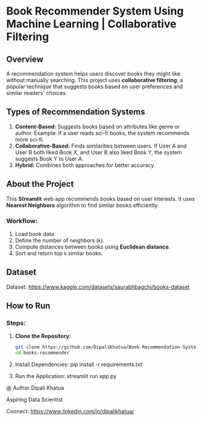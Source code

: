 # Book Recommender System Using Machine Learning | Collaborative Filtering

## Overview
A recommendation system helps users discover books they might like without manually searching. This project uses **collaborative filtering**, a popular technique that suggests books based on user preferences and similar readers' choices.

## Types of Recommendation Systems
1. **Content-Based:** Suggests books based on attributes like genre or author. Example: If a user reads sci-fi books, the system recommends more sci-fi.
2. **Collaborative-Based:** Finds similarities between users. If User A and User B both liked Book X, and User B also liked Book Y, the system suggests Book Y to User A.
3. **Hybrid:** Combines both approaches for better accuracy.

## About the Project
This **Streamlit** web app recommends books based on user interests. It uses **Nearest Neighbors** algorithm to find similar books efficiently.

### Workflow:
1. Load book data.
2. Define the number of neighbors (`k`).
3. Compute distances between books using **Euclidean distance**.
4. Sort and return top `k` similar books.

## Dataset
Dataset: https://www.kaggle.com/datasets/saurabhbagchi/books-dataset

## How to Run
### Steps:
1. **Clone the Repository:**
   ```sh
   git clone https://github.com/DipaliKhatua/Book-Recommendation-System-ML
   cd books-recommender
2.  Install Dependencies:
pip install -r requirements.txt

3.  Run the Application:
streamlit run app.py

@ Author
Dipali Khatua

Aspiring Data Scientist

Connect: https://www.linkedin.com/in/dipalikhatua/

